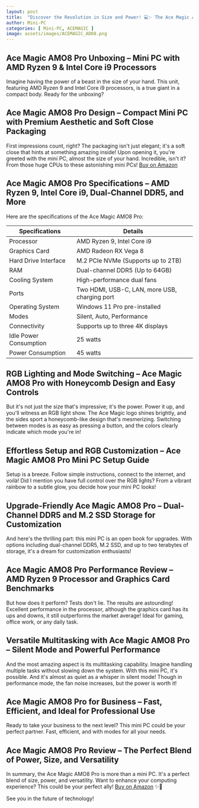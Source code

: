 ```yaml
---
layout: post
title:  "Discover the Revolution in Size and Power! 💻✨ The Ace Magic AMO8 Pro - the Mini PC that's Changing the Game."
author: Mini-PC
categories: [ Mini-PC, ACEMAGIC ]
image: assets/images/ACEMAGIC_AD08.png
---
```


## Ace Magic AMO8 Pro Unboxing – Mini PC with AMD Ryzen 9 & Intel Core i9 Processors

Imagine having the power of a beast in the size of your hand. This unit, featuring AMD Ryzen 9 and Intel Core i9 processors, is a true giant in a compact body. Ready for the unboxing? 

## Ace Magic AMO8 Pro Design – Compact Mini PC with Premium Aesthetic and Soft Close Packaging

First impressions count, right? The packaging isn't just elegant; it's a soft close that hints at something amazing inside! Upon opening it, you're greeted with the mini PC, almost the size of your hand. Incredible, isn't it? From those huge CPUs to these astonishing mini PCs! [Buy on Amazon](https://amzn.to/3RNxXUy)

## Ace Magic AMO8 Pro Specifications – AMD Ryzen 9, Intel Core i9, Dual-Channel DDR5, and More

Here are the specifications of the Ace Magic AMO8 Pro:

| Specifications            | Details                                             |
|---------------------------|-----------------------------------------------------|
| Processor                 | AMD Ryzen 9, Intel Core i9                          |
| Graphics Card             | AMD Radeon RX Vega 8                                 |
| Hard Drive Interface      | M.2 PCIe NVMe (Supports up to 2TB)                  |
| RAM                       | Dual-channel DDR5 (Up to 64GB)                       |
| Cooling System            | High-performance dual fans                           |
| Ports                     | Two HDMI, USB-C, LAN, more USB, charging port        |
| Operating System          | Windows 11 Pro pre-installed                         |
| Modes                     | Silent, Auto, Performance                            |
| Connectivity              | Supports up to three 4K displays                    |
| Idle Power Consumption    | 25 watts                           |
| Power Consumption         | 45 watts                    |



## RGB Lighting and Mode Switching – Ace Magic AMO8 Pro with Honeycomb Design and Easy Controls

But it's not just the size that's impressive; it's the power. Power it up, and you'll witness an RGB light show. The Ace Magic logo shines brightly, and the sides sport a honeycomb-like design that's mesmerizing. Switching between modes is as easy as pressing a button, and the colors clearly indicate which mode you're in!

## Effortless Setup and RGB Customization – Ace Magic AMO8 Pro Mini PC Setup Guide

Setup is a breeze. Follow simple instructions, connect to the internet, and voilà! Did I mention you have full control over the RGB lights? From a vibrant rainbow to a subtle glow, you decide how your mini PC looks!

## Upgrade-Friendly Ace Magic AMO8 Pro – Dual-Channel DDR5 and M.2 SSD Storage for Customization

And here's the thrilling part: this mini PC is an open book for upgrades. With options including dual-channel DDR5, M.2 SSD, and up to two terabytes of storage, it's a dream for customization enthusiasts!

## Ace Magic AMO8 Pro Performance Review – AMD Ryzen 9 Processor and Graphics Card Benchmarks

But how does it perform? Tests don't lie. The results are astounding! Excellent performance in the processor, although the graphics card has its ups and downs, it still outperforms the market average! Ideal for gaming, office work, or any daily task.

## Versatile Multitasking with Ace Magic AMO8 Pro – Silent Mode and Powerful Performance

And the most amazing aspect is its multitasking capability. Imagine handling multiple tasks without slowing down the system. With this mini PC, it's possible. And it's almost as quiet as a whisper in silent mode! Though in performance mode, the fan noise increases, but the power is worth it!

## Ace Magic AMO8 Pro for Business – Fast, Efficient, and Ideal for Professional Use

Ready to take your business to the next level? This mini PC could be your perfect partner. Fast, efficient, and with modes for all your needs.

## Ace Magic AMO8 Pro Review – The Perfect Blend of Power, Size, and Versatility

In summary, the Ace Magic AMO8 Pro is more than a mini PC. It's a perfect blend of size, power, and versatility. Want to enhance your computing experience? This could be your perfect ally!  [Buy on Amazon](https://amzn.to/3RNxXUy) ✨🚀

See you in the future of technology!


























